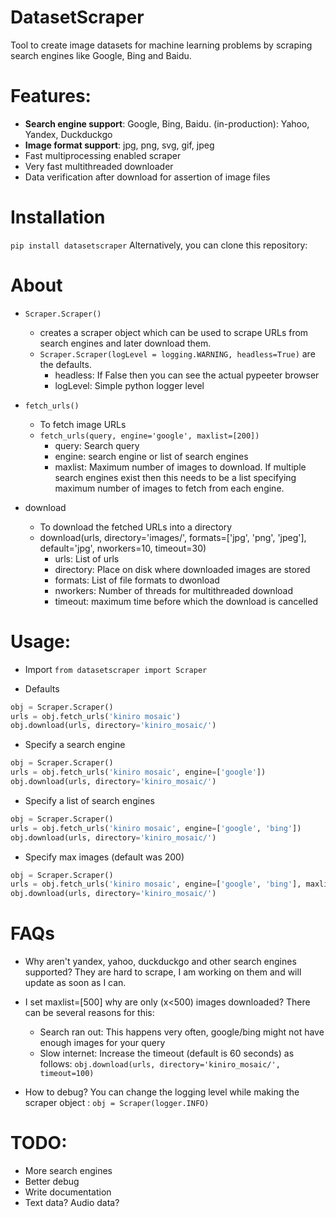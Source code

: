 # DatasetScraper
Tool to create image datasets for machine learning problems by scraping search engines like Google, Bing and Baidu.

# Features:
- **Search engine support**: Google, Bing, Baidu. (in-production): Yahoo, Yandex, Duckduckgo
- **Image format support**: jpg, png, svg, gif, jpeg
- Fast multiprocessing enabled scraper
- Very fast multithreaded downloader
- Data verification after download for assertion of image files

# Installation
`pip install datasetscraper`
Alternatively, you can clone this repository:


# About
- `Scraper.Scraper()`
  - creates a scraper object which can be used to scrape URLs from search engines and later download them.
  - `Scraper.Scraper(logLevel = logging.WARNING, headless=True)` are the defaults.
      - headless: If False then you can see the actual pypeeter browser
      - logLevel: Simple python logger level

- `fetch_urls()`
  - To fetch image URLs
  - `fetch_urls(query, engine='google', maxlist=[200])`
      - query: Search query
      - engine: search engine or list of search engines
      - maxlist: Maximum number of images to download. If multiple search engines exist then this needs to be a list specifying maximum number of images to fetch from each engine.

- download
  - To download the fetched URLs into a directory
  - download(urls, directory='images/',
                formats=['jpg', 'png', 'jpeg'], default='jpg',
                nworkers=10, timeout=30)
      - urls: List of urls
      - directory: Place on disk where downloaded images are stored
      - formats: List of file formats to dwonload
      - nworkers: Number of threads for multithreaded download
      - timeout: maximum time before which the download is cancelled

# Usage:
- Import
`from datasetscraper import Scraper`

- Defaults
```python
obj = Scraper.Scraper()
urls = obj.fetch_urls('kiniro mosaic')
obj.download(urls, directory='kiniro_mosaic/')
```

- Specify a search engine
```python
obj = Scraper.Scraper()
urls = obj.fetch_urls('kiniro mosaic', engine=['google'])
obj.download(urls, directory='kiniro_mosaic/')
```

- Specify a list of search engines
```python
obj = Scraper.Scraper()
urls = obj.fetch_urls('kiniro mosaic', engine=['google', 'bing'])
obj.download(urls, directory='kiniro_mosaic/')
```

- Specify max images (default was 200)
```python
obj = Scraper.Scraper()
urls = obj.fetch_urls('kiniro mosaic', engine=['google', 'bing'], maxlist=[500, 300])
obj.download(urls, directory='kiniro_mosaic/')
```

# FAQs
- Why aren't yandex, yahoo, duckduckgo and other search engines supported?
They are hard to scrape, I am working on them and will update as soon as I can.

- I set maxlist=[500] why are only (x<500) images downloaded?
There can be several reasons for this:
    - Search ran out: This happens very often, google/bing might not have enough images for your query
    - Slow internet: Increase the timeout (default is 60 seconds) as follows: ```obj.download(urls, directory='kiniro_mosaic/', timeout=100)```

- How to debug?
You can change the logging level while making the scraper object : `obj = Scraper(logger.INFO)`

# TODO:
- More search engines
- Better debug
- Write documentation
- Text data? Audio data?
